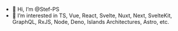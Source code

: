 - 👋 Hi, I’m @Stef-PS
- 👀 I’m interested in TS, Vue, React, Svelte, Nuxt, Next, SvelteKit, GraphQL, RxJS, Node, Deno, Islands Architectures, Astro, etc.

<!---
Stef-PS/Stef-PS is a ✨ special ✨ repository because its `README.md` (this file) appears on your GitHub profile.
You can click the Preview link to take a look at your changes.
--->
